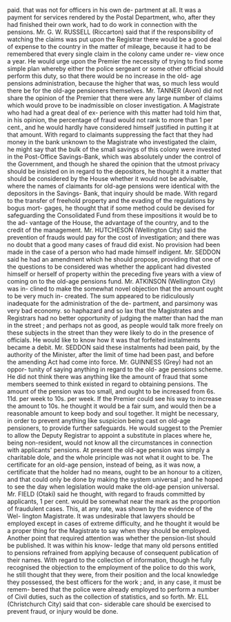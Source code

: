 paid. that was not for officers in his own de- partment at all. It was a payment for services rendered by the Postal Department, who, after they had finished their own work, had to do work in connection with the pensions. Mr. G. W. RUSSELL (Riccarton) said that if the responsibility of watching the claims was put upon the Registrar there would be a good deal of expense to the country in the matter of mileage, because it had to be remembered that every single claim in the colony came under re- view once a year. He would urge upon the Premier the necessity of trying to find some simple plan whereby either the police sergeant or some other official should perform this duty, so that there would be no increase in the old- age pensions administration, because the higher that was, so much less would there be for the old-age pensioners themselves. Mr. TANNER (Avon) did not share the opinion of the Premier that there were any large number of claims which would prove to be inadmissible on closer investigation. A Magistrate who had had a great deal of ex- perience with this matter had told him that, in his opinion, the percentage of fraud would not rank to more than 1 per cent., and he would hardly have considered himself justified in putting it at that amount. With regard to claimants suppressing the fact that they had money in the bank unknown to the Magistrate who investigated the claim, he might say that the bulk of the small savings of this colony were invested in the Post-Office Savings-Bank, which was absolutely under the control of the Government, and though he shared the opinion that the utmost privacy should be insisted on in regard to the depositors, he thought it a matter that should be considered by the House whether it would not be advisable, where the names of claimants for old-age pensions were identical with the depositors in the Savings- Bank, that inquiry should be made. With regard to the transfer of freehold property and the evading of the regulations by bogus mort- gages, he thought that if some method could be devised for safeguarding the Consolidated Fund from these impositions it would be to the ad- vantage of the House, the advantage of the country, and to the credit of the management. Mr. HUTCHESON (Wellington City) said the prevention of frauds would pay for the cost of investigation; and there was no doubt that a good many cases of fraud did exist. No provision had been made in the case of a person who had made himself indigent. Mr. SEDDON said he had an amendment which he should propose, providing that one of the questions to be considered was whether the applicant had divested himself or herself of property within the preceding five years with a view of coming on to the old-age pensions fund. Mr. ATKINSON (Wellington City) was in- clined to make the somewhat novel objection that the amount ought to be very much in- created. The sum appeared to be ridiculously inadequate for the administration of the de- partment, and parsimony was very bad economy. so haphazard and so lax that the Magistrates and Registrars had no better opportunity of judging the matter than had the man in the street ; and perhaps not as good, as people would talk more freely on these subjects in the street than they were likely to do in the presence of officials. He would like to know how it was that forfeited instalments became a debit. Mr. SEDDON said these instalments had been paid, by the authority of the Minister, after the limit of time had been past, and before the amending Act had come into force. Mr. GUINNESS (Grey) had not an oppor- tunity of saying anything in regard to the old- age pensions scheme. He did not think there was anything like the amount of fraud that some members seemed to think existed in regard to obtaining pensions. The amount of the pension was too small, and ought to be increased from 6s. 11d. per week to 10s. per week. If the Premier could see his way to increase the amount to 10s. he thought it would be a fair sum, and would then be a reasonable amount to keep body and soul together. It might be necessary, in order to prevent anything like suspicion being cast on old-age pensioners, to provide further safeguards. He would suggest to the Premier to allow the Deputy Registrar to appoint a substitute in places where he, being non-resident, would not know all the circumstances in connection with applicants' pensions. At present the old-age pension was simply a charitable dole, and the whole principle was not what it ought to be. The certificate for an old-age pension, instead of being, as it was now, a certificate that the holder had no means, ought to be an honour to a citizen, and that could only be done by making the system universal ; and he hoped to see the day when legislation would make the old-age pension universal. Mr. FIELD (Otaki) said he thought, with regard to frauds committed by applicants, 1 per cent. would be somewhat near the mark as the proportion of fraudulent cases. This, at any rate, was shown by the evidence of the Wel- lington Magistrate. It was undesirable that lawyers should be employed except in cases of extreme difficulty, and he thought it would be a proper thing for the Magistrate to say when they should be employed. Another point that required attention was whether the pension-list should be published. It was within his know- ledge that many old persons entitled to pensions refrained from applying because of consequent publication of their names. With regard to the collection of information, though he fully recognised the objection to the employment of the police to do this work, he still thought that they were, from their position and the local knowledge they possessed, the best officers for the work ; and, in any case, it must be remem- bered that the police were already employed to perform a number of Civil duties, such as the collection of statistics, and so forth. Mr. ELL (Christchurch City) said that con- siderable care should be exercised to prevent fraud, or injury would be done. 